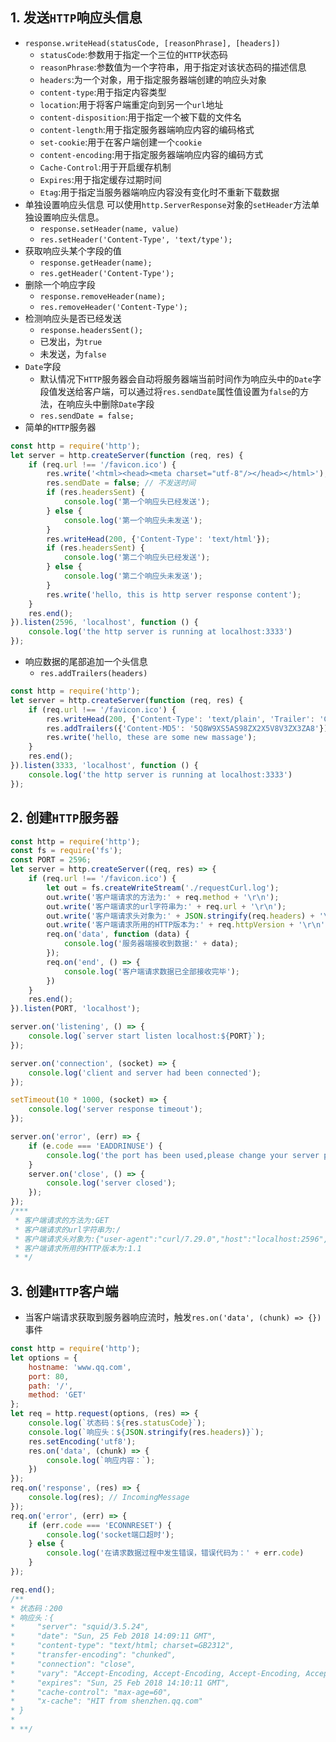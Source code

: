 ## 1. 发送`HTTP`响应头信息
+ `response.writeHead(statusCode, [reasonPhrase], [headers])`
    * `statusCode`:参数用于指定一个三位的`HTTP`状态码
    * `reasonPhrase`:参数值为一个字符串，用于指定对该状态码的描述信息
    * `headers`:为一个对象，用于指定服务器端创建的响应头对象
    * `content-type`:用于指定内容类型
    * `location`:用于将客户端重定向到另一个`url`地址
    * `content-disposition`:用于指定一个被下载的文件名
    * `content-length`:用于指定服务器端响应内容的编码格式
    * `set-cookie`:用于在客户端创建一个`cookie`
    * `content-encoding`:用于指定服务器端响应内容的编码方式
    * `Cache-Control`:用于开启缓存机制
    * `Expires`:用于指定缓存过期时间
    * `Etag`:用于指定当服务器端响应内容没有变化时不重新下载数据
+ 单独设置响应头信息
可以使用`http.ServerResponse`对象的`setHeader`方法单独设置响应头信息。
    * `response.setHeader(name, value)`
    * `res.setHeader('Content-Type', 'text/type');`
+ 获取响应头某个字段的值
    * `response.getHeader(name);`
    * `res.getHeader('Content-Type');`
+ 删除一个响应字段
    * `response.removeHeader(name);`
    * `res.removeHeader('Content-Type');`
+ 检测响应头是否已经发送
    * `response.headersSent();`
    * 已发出，为`true`
    * 未发送，为`false`
+ `Date`字段
    * 默认情况下`HTTP`服务器会自动将服务器端当前时间作为响应头中的`Date`字段值发送给客户端，可以通过将`res.sendDate`属性值设置为`false`的方法，在响应头中删除`Date`字段
    * `res.sendDate = false;`
+ 简单的`HTTP`服务器
```javascript
const http = require('http');
let server = http.createServer(function (req, res) {
	if (req.url !== '/favicon.ico') {
		res.write('<html><head><meta charset="utf-8"/></head></html>');
		res.sendDate = false; // 不发送时间
		if (res.headersSent) {
			console.log('第一个响应头已经发送');
		} else {
			console.log('第一个响应头未发送');
		}
		res.writeHead(200, {'Content-Type': 'text/html'});
		if (res.headersSent) {
			console.log('第二个响应头已经发送');
		} else {
			console.log('第二个响应头未发送');
		}
		res.write('hello, this is http server response content');
	}
	res.end();
}).listen(2596, 'localhost', function () {
	console.log('the http server is running at localhost:3333')
});
```
+ 响应数据的尾部追加一个头信息
    * `res.addTrailers(headers)`
```javascript
const http = require('http');
let server = http.createServer(function (req, res) {
	if (req.url !== '/favicon.ico') {
		res.writeHead(200, {'Content-Type': 'text/plain', 'Trailer': 'Content-MD5'});
		res.addTrailers({'Content-MD5': '5Q8W9XS5AS98ZX2X5V8V3ZX3ZA8'});
		res.write('hello, these are some new massage');
	}
	res.end();
}).listen(3333, 'localhost', function () {
	console.log('the http server is running at localhost:3333')
});
```


## 2. 创建`HTTP`服务器
```javascript
const http = require('http');
const fs = require('fs');
const PORT = 2596;
let server = http.createServer((req, res) => {
	if (req.url !== '/favicon.ico') {
		let out = fs.createWriteStream('./requestCurl.log');
		out.write('客户端请求的方法为:' + req.method + '\r\n');
		out.write('客户端请求的url字符串为:' + req.url + '\r\n');
		out.write('客户端请求头对象为:' + JSON.stringify(req.headers) + '\r\n');
		out.write('客户端请求所用的HTTP版本为:' + req.httpVersion + '\r\n');
		req.on('data', function (data) {
			console.log('服务器端接收到数据:' + data);
		});
		req.on('end', () => {
			console.log('客户端请求数据已全部接收完毕');
		})
	}
	res.end();
}).listen(PORT, 'localhost');

server.on('listening', () => {
	console.log(`server start listen localhost:${PORT}`);
});

server.on('connection', (socket) => {
	console.log('client and server had been connected');
});

setTimeout(10 * 1000, (socket) => {
	console.log('server response timeout');
});

server.on('error', (err) => {
	if (e.code === 'EADDRINUSE') {
		console.log('the port has been used,please change your server port');
	}
	server.on('close', () => {
		console.log('server closed');
	});
});
/***
 * 客户端请求的方法为:GET
 * 客户端请求的url字符串为:/
 * 客户端请求头对象为:{"user-agent":"curl/7.29.0","host":"localhost:2596","accept":"*|*"}
 * 客户端请求所用的HTTP版本为:1.1
 * */
```

## 3. 创建`HTTP`客户端
+ 当客户端请求获取到服务器响应流时，触发`res.on('data', (chunk) => {})`事件
```javascript
const http = require('http');
let options = {
    hostname: 'www.qq.com',
    port: 80,
    path: '/',
    method: 'GET'
};
let req = http.request(options, (res) => {
    console.log(`状态码：${res.statusCode}`);
    console.log(`响应头：${JSON.stringify(res.headers)}`);
    res.setEncoding('utf8');
    res.on('data', (chunk) => {
        console.log(`响应内容：`);
    })
});
req.on('response', (res) => {
    console.log(res); // IncomingMessage
});
req.on('error', (err) => {
    if (err.code === 'ECONNRESET') {
        console.log('socket端口超时');
    } else {
        console.log('在请求数据过程中发生错误，错误代码为：' + err.code)
    }
});

req.end();
/**
* 状态码：200
* 响应头：{
*     "server": "squid/3.5.24",
*     "date": "Sun, 25 Feb 2018 14:09:11 GMT",
*     "content-type": "text/html; charset=GB2312",
*     "transfer-encoding": "chunked",
*     "connection": "close",
*     "vary": "Accept-Encoding, Accept-Encoding, Accept-Encoding, Accept-Encoding",
*     "expires": "Sun, 25 Feb 2018 14:10:11 GMT",
*     "cache-control": "max-age=60",
*     "x-cache": "HIT from shenzhen.qq.com"
* }
* 
* **/
```